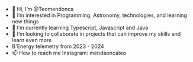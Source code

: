 - 👋 Hi, I’m @Teomendonca
- 👀 I’m interested in Programming, Astronomy, technologies, and learning new things
- 🌱 I’m currently learning Typescript, Javascript and Java 
- 💞️ I’m looking to collaborate in projects that can improve my skills and learn even more
- B'Energy telemetry from 2023 - 2024
- 📫 How to reach me Instagram: mendaoncateo

<!---
Teomendonca/Teomendonca is a ✨ special ✨ repository because its `README.md` (this file) appears on your GitHub profile.
You can click the Preview link to take a look at your changes.
--->
